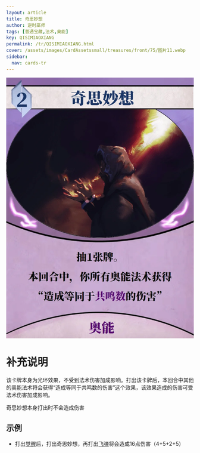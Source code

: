 ```yaml
---
layout: article
title: 奇思妙想
author: 逆时巫师
tags: [普通宝藏,法术,奥能]
key: QISIMIAOXIANG
permalink: /tr/QISIMIAOXIANG.html
cover: /assets/images/CardAssetssmall/treasures/front/75/图片11.webp
sidebar:
  nav: cards-tr
---
```

![](/assets/images/CardAssets/treasures/front/75/图片11.webp)

# 补充说明
该卡牌本身为光环效果，不受到法术伤害加成影响。打出该卡牌后，本回合中其他的奥能法术将会获得“造成等同于共鸣数的伤害”这个效果，该效果造成的伤害可受法术伤害加成影响。


奇思妙想本身打出时不会造成伤害

## 示例
* 打出[觉醒](/tr/JUEXING.html)后，打出奇思妙想，再打出[飞弹](/tr/FEIDAN.html)将会造成16点伤害（4+5+2+5）